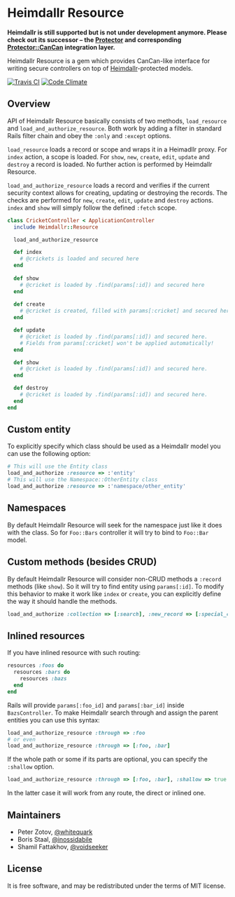 Heimdallr Resource
==================

**Heimdallr is still supported but is not under development anymore. Please check out its successor – the [Protector](http://github.com/inossidabile/protector) and corresponding [Protector::CanCan](https://github.com/inossidabile/protector-cancan) integration layer.**

Heimdallr Resource is a gem which provides CanCan-like interface for writing secure
controllers on top of [Heimdallr](http://github.com/roundlake/heimdallr)-protected
models.

[![Travis CI](https://secure.travis-ci.org/roundlake/heimdallr-resource.png)](https://travis-ci.org/roundlake/heimdallr-resource)
[![Code Climate](https://codeclimate.com/github/inossidabile/heimdallr-resource.png)](https://codeclimate.com/github/inossidabile/heimdallr-resource)

Overview
--------

API of Heimdallr Resource basically consists of two methods, `load_resource` and `load_and_authorize_resource`.
Both work by adding a filter in standard Rails filter chain and obey the `:only` and `:except` options.

`load_resource` loads a record or scope and wraps it in a Heimadllr proxy. For `index` action, a scope is loaded. For `show`, `new`, `create`, `edit`, `update` and `destroy` a record is loaded. No further action is performed by Heimdallr Resource.

`load_and_authorize_resource` loads a record and verifies if the current security context allows for creating, updating or destroying the records. The checks are performed for `new`, `create`, `edit`, `update` and `destroy` actions. `index` and `show` will simply follow the defined `:fetch` scope.

```ruby
class CricketController < ApplicationController
  include Heimdallr::Resource

  load_and_authorize_resource

  def index
    # @crickets is loaded and secured here
  end
  
  def show
    # @cricket is loaded by .find(params[:id]) and secured here
  end
  
  def create
    # @cricket is created, filled with params[:cricket] and secured here
  end

  def update
    # @cricket is loaded by .find(params[:id]) and secured here.
    # Fields from params[:cricket] won't be applied automatically!
  end

  def show
    # @cricket is loaded by .find(params[:id]) and secured here.
  end

  def destroy
    # @cricket is loaded by .find(params[:id]) and secured here.
  end
end
```

Custom entity
-------------

To explicitly specify which class should be used as a Heimdallr model you can use the following option:

```ruby
# This will use the Entity class
load_and_authorize :resource => :'entity'
# This will use the Namespace::OtherEntity class
load_and_authorize :resource => :'namespace/other_entity' 
```

Namespaces
----------
By default Heimdallr Resource will seek for the namespace just like it does with the class. So for `Foo::Bars` controller it will try to bind to `Foo::Bar` model.

Custom methods (besides CRUD)
-----------------------------

By default Heimdallr Resource will consider non-CRUD methods a `:record` methods (like `show`). So it will try to find entity using `params[:id]`. To modify this behavior to make it work like `index` or `create`, you can explicitly define the way it should handle the methods.

```ruby
load_and_authorize :collection => [:search], :new_record => [:special_create]
```

Inlined resources
-----------------
If you have inlined resource with such routing:

```ruby
resources :foos do
  resources :bars do
    resources :bazs
  end
end
```

Rails will provide `params[:foo_id]` and `params[:bar_id]` inside `BazsController`. To make Heimdallr search through and assign the parent entities you can use this syntax:

```ruby
load_and_authorize_resource :through => :foo
# or even
load_and_authorize_resource :through => [:foo, :bar]
```

If the whole path or some if its parts are optional, you can specify the `:shallow` option.

```ruby
load_and_authorize_resource :through => [:foo, :bar], :shallow => true
```

In the latter case it will work from any route, the direct or inlined one.

Maintainers
-----------

* Peter Zotov, [@whitequark](http://twitter.com/whitequark)
* Boris Staal, [@inossidabile](http://staal.io)
* Shamil Fattakhov, [@voidseeker](https://github.com/voidseeker)

License
-------

It is free software, and may be redistributed under the terms of MIT license.
